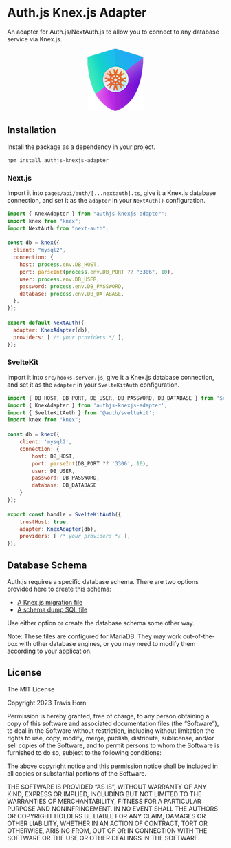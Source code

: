 # Auth.js Knex.js Adapter

An adapter for Auth.js/NextAuth.js to allow you to connect to any database
service via Knex.js.

<p align="center">
  <img src="./logo.png" />
</p>

## Installation

Install the package as a dependency in your project.

```sh
npm install authjs-knexjs-adapter
```

### Next.js

Import it into `pages/api/auth/[...nextauth].ts`, give it a Knex.js database
connection, and set it as the `adapter` in your `NextAuth()` configuration.

```javascript
import { KnexAdapter } from "authjs-knexjs-adapter";
import knex from "knex";
import NextAuth from "next-auth";

const db = knex({
  client: "mysql2",
  connection: {
    host: process.env.DB_HOST,
    port: parseInt(process.env.DB_PORT ?? "3306", 10),
    user: process.env.DB_USER,
    password: process.env.DB_PASSWORD,
    database: process.env.DB_DATABASE,
  },
});

export default NextAuth({
  adapter: KnexAdapter(db),
  providers: [ /* your providers */ ],
});
```

### SvelteKit

Import it into `src/hooks.server.js`, give it a Knex.js database connection, and
set it as the `adapter` in your `SvelteKitAuth` configuration.

```javascript
import { DB_HOST, DB_PORT, DB_USER, DB_PASSWORD, DB_DATABASE } from '$env/static/private';
import { KnexAdapter } from 'authjs-knexjs-adapter';
import { SvelteKitAuth } from '@auth/sveltekit';
import knex from "knex";

const db = knex({
	client: 'mysql2',
	connection: {
		host: DB_HOST,
		port: parseInt(DB_PORT ?? '3306', 10),
		user: DB_USER,
		password: DB_PASSWORD,
		database: DB_DATABASE
	}
});

export const handle = SvelteKitAuth({
	trustHost: true,
	adapter: KnexAdapter(db),
	providers: [ /* your providers */ ],
});
```

## Database Schema

Auth.js requires a specific database schema. There are two options provided here
to create this schema:

- [A Knex.js migration file](./migrations/migration.js)
- [A schema dump SQL file](./migrations/migration.sql)

Use either option or create the database schema some other way.

Note: These files are configured for MariaDB. They may work out-of-the-box with
other database engines, or you may need to modify them according to your
application.

## License

The MIT License

Copyright 2023 Travis Horn

Permission is hereby granted, free of charge, to any person obtaining a copy of
this software and associated documentation files (the “Software”), to deal in
the Software without restriction, including without limitation the rights to
use, copy, modify, merge, publish, distribute, sublicense, and/or sell copies of
the Software, and to permit persons to whom the Software is furnished to do so,
subject to the following conditions:

The above copyright notice and this permission notice shall be included in all
copies or substantial portions of the Software.

THE SOFTWARE IS PROVIDED “AS IS”, WITHOUT WARRANTY OF ANY KIND, EXPRESS OR
IMPLIED, INCLUDING BUT NOT LIMITED TO THE WARRANTIES OF MERCHANTABILITY, FITNESS
FOR A PARTICULAR PURPOSE AND NONINFRINGEMENT. IN NO EVENT SHALL THE AUTHORS OR
COPYRIGHT HOLDERS BE LIABLE FOR ANY CLAIM, DAMAGES OR OTHER LIABILITY, WHETHER
IN AN ACTION OF CONTRACT, TORT OR OTHERWISE, ARISING FROM, OUT OF OR IN
CONNECTION WITH THE SOFTWARE OR THE USE OR OTHER DEALINGS IN THE SOFTWARE.
